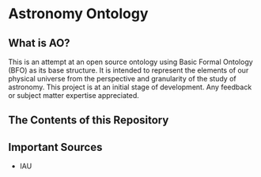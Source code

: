 # Astronomy Ontology
## What is AO?
This is an attempt at an open source ontology using Basic Formal Ontology (BFO) as its base structure. It is intended to represent the elements of our physical universe from the perspective and granularity of the study of astronomy. This project is at an initial stage of development. Any feedback or subject matter expertise appreciated.

## The Contents of this Repository


## Important Sources
- IAU
